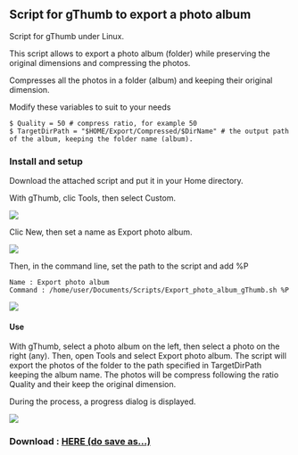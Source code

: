 ## Script for gThumb to export a photo album

Script for gThumb under Linux.


This script allows to export a photo album (folder) while preserving the original dimensions and compressing the photos.

Compresses all the photos in a folder (album) and keeping their original dimension.



Modify these variables to suit to your needs

    $ Quality = 50 # compress ratio, for example 50
    $ TargetDirPath = "$HOME/Export/Compressed/$DirName" # the output path of the album, keeping the folder name (album).


### Install and setup 

Download the attached script and put it in your Home directory.

With gThumb, clic Tools, then select Custom.

![](http://img15.hostingpics.net/pics/564395personnaliser.png)

Clic New, then set a name as Export photo album.

![](http://img15.hostingpics.net/pics/450457new.png)

Then, in the command line, set the path to the script and add %P

    Name : Export photo album
    Command : /home/user/Documents/Scripts/Export_photo_album_gThumb.sh %P
    
![](http://img15.hostingpics.net/pics/879469save.png)


#### Use
With gThumb, select a photo album on the left, then select a photo on the right (any). Then, open Tools and select Export photo album. The script will export the photos of the folder to the path specified in TargetDirPath keeping the album name. The photos will be compress following the ratio Quality and their keep the original dimension.

During the process, a progress dialog is displayed.

![](http://img15.hostingpics.net/pics/363539progress.png)

### Download : [HERE (do save as...)](https://github.com/Philippe734/export-photos-gthumb/raw/master/Export_photo_album_gThumb.sh)
